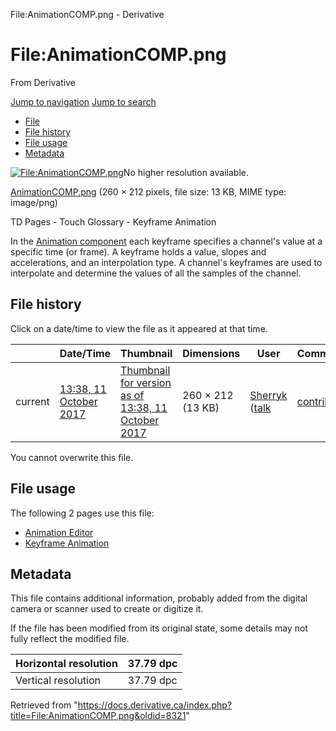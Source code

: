 

File:AnimationCOMP.png - Derivative
























# File:AnimationCOMP.png

From Derivative



[Jump to navigation](#mw-head)
[Jump to search](#searchInput)

* [File](#file)
* [File history](#filehistory)
* [File usage](#filelinks)
* [Metadata](#metadata)

[![File:AnimationCOMP.png](https://docs.derivative.ca/images/a/a2/AnimationCOMP.png?20171011183830)](images/a/a2/AnimationCOMP.png)No higher resolution available.

[AnimationCOMP.png](images/a/a2/AnimationCOMP.png "AnimationCOMP.png") ‎(260 × 212 pixels, file size: 13 KB, MIME type: image/png)

TD Pages - Touch Glossary - Keyframe Animation

In the [Animation component](Animation_COMP.html "Animation COMP") each keyframe specifies a channel's value at a specific time (or frame). A keyframe holds a value, slopes and accelerations, and an interpolation type. A channel's keyframes are used to interpolate and determine the values of all the samples of the channel.






## File history

Click on a date/time to view the file as it appeared at that time.

|  | Date/Time | Thumbnail | Dimensions | User | Comment |
| --- | --- | --- | --- | --- | --- |
| current | [13:38, 11 October 2017](images/a/a2/AnimationCOMP.png) | [Thumbnail for version as of 13:38, 11 October 2017](images/a/a2/AnimationCOMP.png) | 260 × 212 (13 KB) | [Sherryk](https://docs.derivative.ca/index.php?title=User:Sherryk&action=edit&redlink=1 "User:Sherryk (page does not exist)") ([talk](https://docs.derivative.ca/index.php?title=User_talk:Sherryk&action=edit&redlink=1 "User talk:Sherryk (page does not exist)") | [contribs](https://docs.derivative.ca/Special:Contributions/Sherryk "Special:Contributions/Sherryk")) | TD Pages - Touch Glossary - Keyframe Animation |


You cannot overwrite this file.

## File usage

The following 2 pages use this file:

* [Animation Editor](Animation_Editor.html "Animation Editor")
* [Keyframe Animation](Keyframe_Animation.html "Keyframe Animation")
## Metadata

This file contains additional information, probably added from the digital camera or scanner used to create or digitize it.

If the file has been modified from its original state, some details may not fully reflect the modified file.

| Horizontal resolution | 37.79 dpc |
| --- | --- |
| Vertical resolution | 37.79 dpc |


Retrieved from "<https://docs.derivative.ca/index.php?title=File:AnimationCOMP.png&oldid=8321>"